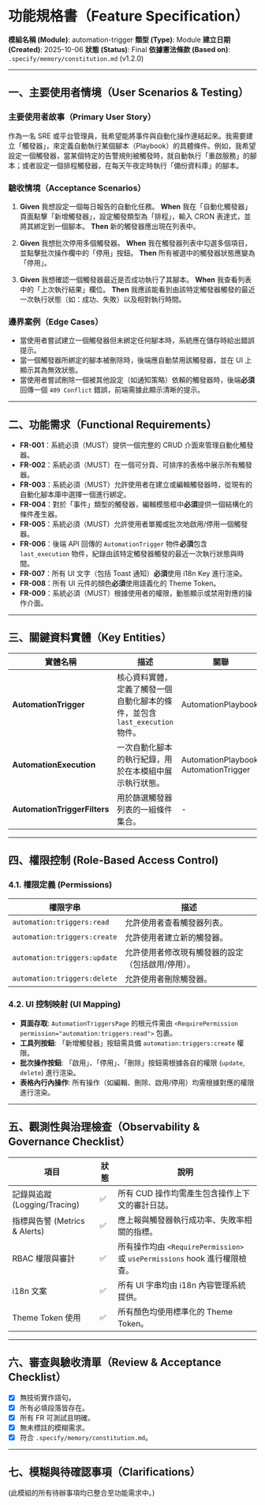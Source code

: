# 功能規格書（Feature Specification）

**模組名稱 (Module)**: automation-trigger
**類型 (Type)**: Module
**建立日期 (Created)**: 2025-10-06
**狀態 (Status)**: Final
**依據憲法條款 (Based on)**: `.specify/memory/constitution.md` (v1.2.0)

---

## 一、主要使用者情境（User Scenarios & Testing）

### 主要使用者故事（Primary User Story）
作為一名 SRE 或平台管理員，我希望能將事件與自動化操作連結起來。我需要建立「觸發器」，來定義自動執行某個腳本（Playbook）的具體條件。例如，我希望設定一個觸發器，當某個特定的告警規則被觸發時，就自動執行「重啟服務」的腳本；或者設定一個排程觸發器，在每天午夜定時執行「備份資料庫」的腳本。

### 驗收情境（Acceptance Scenarios）
1.  **Given** 我想設定一個每日報告的自動化任務。
    **When** 我在「自動化觸發器」頁面點擊「新增觸發器」，設定觸發類型為「排程」，輸入 CRON 表達式，並將其綁定到一個腳本。
    **Then** 新的觸發器應出現在列表中。

2.  **Given** 我想批次停用多個觸發器。
    **When** 我在觸發器列表中勾選多個項目，並點擊批次操作欄中的「停用」按鈕。
    **Then** 所有被選中的觸發器狀態應變為「停用」。

3.  **Given** 我想確認一個觸發器最近是否成功執行了其腳本。
    **When** 我查看列表中的「上次執行結果」欄位。
    **Then** 我應該能看到由該特定觸發器觸發的最近一次執行狀態（如：成功、失敗）以及相對執行時間。

### 邊界案例（Edge Cases）
- 當使用者嘗試建立一個觸發器但未綁定任何腳本時，系統應在儲存時給出錯誤提示。
- 當一個觸發器所綁定的腳本被刪除時，後端應自動禁用該觸發器，並在 UI 上顯示其為無效狀態。
- 當使用者嘗試刪除一個被其他設定（如通知策略）依賴的觸發器時，後端**必須**回傳一個 `409 Conflict` 錯誤，前端需據此顯示清晰的提示。

---

## 二、功能需求（Functional Requirements）

- **FR-001**：系統必須（MUST）提供一個完整的 CRUD 介面來管理自動化觸發器。
- **FR-002**：系統必須（MUST）在一個可分頁、可排序的表格中展示所有觸發器。
- **FR-003**：系統必須（MUST）允許使用者在建立或編輯觸發器時，從現有的自動化腳本庫中選擇一個進行綁定。
- **FR-004**：對於「事件」類型的觸發器，編輯模態框中**必須**提供一個結構化的條件產生器。
- **FR-005**：系統必須（MUST）允許使用者單獨或批次地啟用/停用一個觸發器。
- **FR-006**：後端 API 回傳的 `AutomationTrigger` 物件**必須**包含 `last_execution` 物件，紀錄由該特定觸發器觸發的最近一次執行狀態與時間。
- **FR-007**：所有 UI 文字（包括 Toast 通知）**必須**使用 i18n Key 進行渲染。
- **FR-008**：所有 UI 元件的顏色**必須**使用語義化的 Theme Token。
- **FR-009**：系統必須（MUST）根據使用者的權限，動態顯示或禁用對應的操作介面。

---

## 三、關鍵資料實體（Key Entities）
| 實體名稱 | 描述 | 關聯 |
|-----------|------|------|
| **AutomationTrigger** | 核心資料實體，定義了觸發一個自動化腳本的條件，並包含 `last_execution` 物件。 | AutomationPlaybook |
| **AutomationExecution**| 一次自動化腳本的執行紀錄，用於在本模組中展示執行狀態。 | AutomationPlaybook, AutomationTrigger |
| **AutomationTriggerFilters** | 用於篩選觸發器列表的一組條件集合。 | - |

---

## 四、權限控制 (Role-Based Access Control)

### 4.1. 權限定義 (Permissions)
| 權限字串 | 描述 |
|---|---|
| `automation:triggers:read` | 允許使用者查看觸發器列表。 |
| `automation:triggers:create` | 允許使用者建立新的觸發器。 |
| `automation:triggers:update` | 允許使用者修改現有觸發器的設定（包括啟用/停用）。 |
| `automation:triggers:delete` | 允許使用者刪除觸發器。 |

### 4.2. UI 控制映射 (UI Mapping)
- **頁面存取**: `AutomationTriggersPage` 的根元件需由 `<RequirePermission permission="automation:triggers:read">` 包裹。
- **工具列按鈕**: 「新增觸發器」按鈕需具備 `automation:triggers:create` 權限。
- **批次操作按鈕**: 「啟用」、「停用」、「刪除」按鈕需根據各自的權限 (`update`, `delete`) 進行渲染。
- **表格內行內操作**: 所有操作（如編輯、刪除、啟用/停用）均需根據對應的權限進行渲染。

---

## 五、觀測性與治理檢查（Observability & Governance Checklist）

| 項目 | 狀態 | 說明 |
|------|------|------|
| 記錄與追蹤 (Logging/Tracing) | ✅ | 所有 CUD 操作均需產生包含操作上下文的審計日誌。 |
| 指標與告警 (Metrics & Alerts) | ✅ | 應上報與觸發器執行成功率、失敗率相關的指標。 |
| RBAC 權限與審計 | ✅ | 所有操作均由 `<RequirePermission>` 或 `usePermissions` hook 進行權限檢查。 |
| i18n 文案 | ✅ | 所有 UI 字串均由 i18n 內容管理系統提供。 |
| Theme Token 使用 | ✅ | 所有顏色均使用標準化的 Theme Token。 |

---

## 六、審查與驗收清單（Review & Acceptance Checklist）

- [x] 無技術實作語句。
- [x] 所有必填段落皆存在。
- [x] 所有 FR 可測試且明確。
- [x] 無未標註的模糊需求。
- [x] 符合 `.specify/memory/constitution.md`。

---

## 七、模糊與待確認事項（Clarifications）

(此模組的所有待辦事項均已整合至功能需求中。)